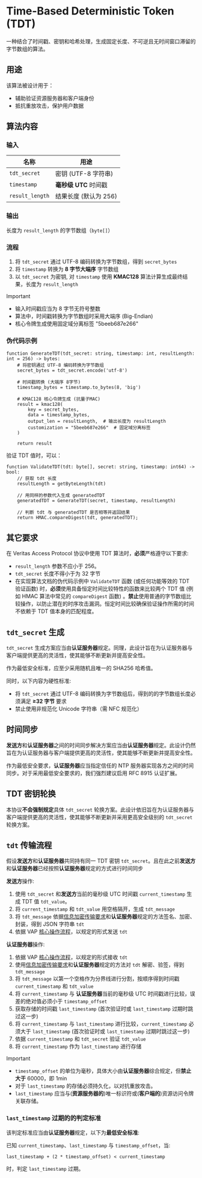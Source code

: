 # Time-Based Deterministic Token (TDT)

一种结合了时间戳、密钥和哈希处理，生成固定长度、不可逆且无时间窗口滞留的字节数组的算法。

## 用途

该算法被设计用于：

- 辅助验证资源服务器和客户端身份
- 抵抗重放攻击，保护用户数据

## 算法内容

### 输入

| 名称            | 用途                      |
| --------------- | ------------------------- |
| `tdt_secret`    | 密钥 (UTF-8 字符串)       |
| `timestamp`     | **毫秒级** **UTC** 时间戳 |
| `result_length` | 结果长度 (默认为 256)     |

### 输出

长度为 `result_length` 的字节数组（`byte[]`）

### 流程

1. 将 `tdt_secret` 通过 UTF-8 编码转换为字节数组，得到 `secret_bytes`
2. 将 `timestamp` 转换为 **8 字节大端序** 字节数组
3. 以 `tdt_secret` 为密钥, 对 `timestamp` 使用 **KMAC128** 算法计算生成最终结果，长度为 `result_length`

> [!IMPORTANT]
>
> - 输入时间戳应当为 8 字节无符号整数
> - 算法中，时间戳转换为字节数组时采用大端序 (Big-Endian)
> - 核心令牌生成使用固定域分离标签 "5beeb687e266"

### 伪代码示例

```
function GenerateTDT(tdt_secret: string, timestamp: int, resultLength: int = 256) -> bytes:
    # 将密钥通过 UTF-8 编码转换为字节数组
    secret_bytes = tdt_secret.encode('utf-8')

    # 时间戳转换 (大端序 8字节)
    timestamp_bytes = timestamp.to_bytes(8, 'big')

    # KMAC128 核心令牌生成 (抗量子MAC)
    result = kmac128(
        key = secret_bytes,
        data = timestamp_bytes,
        output_len = resultLength,  # 输出长度为 resultLength
        customization = "5beeb687e266"  # 固定域分离标签
    )

    return result
```

验证 TDT 值时，可以：

```
function ValidateTDT(tdt: byte[], secret: string, timestamp: int64) -> bool:
    // 获取 tdt 长度
    resultLength = getByteLength(tdt)

    // 用同样的参数代入生成 generatedTDT
    generatedTDT = GenerateTDT(secret, timestamp, resultLength)

    // 判断 tdt 与 generatedTDT 是否相等并返回结果
    return HMAC.compareDigest(tdt, generatedTDT);
```

## 其它要求

在 Veritas Access Protocol 协议中使用 TDT 算法时，**必须**严格遵守以下要求:

- `result_length` 参数不应小于 256。
- `tdt_secret` 长度不得小于为 32 字节
- 在实现算法文档的伪代码示例中 `ValidateTDT` 函数 (或任何功能等效的 TDT 验证函数) 时，**必须**使用具备恒定时间比较特性的函数来比较两个 TDT 值 (例如 HMAC 算法中常见的 `compareDigest` 函数) 。**禁止**使用普通的字节数组比较操作，以防止潜在的时序攻击漏洞。恒定时间比较确保验证操作所需的时间不依赖于 TDT 值本身的匹配程度。

## `tdt_secret` 生成

`tdt_secret` 生成方案应当由**认证服务器**规定。同理，此设计旨在为认证服务器与客户端提供更高的灵活性，使其能够不断更新并提高安全性。

作为最低安全标准，应至少采用随机且唯一的 SHA256 哈希值。

同时，以下内容为硬性标准:

- 将 `tdt_secret` 通过 UTF-8 编码转换为字节数组后，得到的的字节数组长度必须满足 **≥32 字节** 要求
- 禁止使用非规范化 Unicode 字符串（需 NFC 规范化）

## 时间同步

**发送方**和**认证服务器**之间的时间同步解决方案应当由**认证服务器**规定。此设计仍然旨在为认证服务器与客户端提供更高的灵活性，使其能够不断更新并提高安全性。

作为最低安全要求，**认证服务器**应当指定信任的 NTP 服务器实现各方之间的时间同步。对于采用最低安全要求的，我们强烈建议启用 RFC 8915 认证扩展。

## TDT 密钥轮换

本协议**不会强制规定**具体 `tdt_secret` 轮换方案。此设计依旧旨在为认证服务器与客户端提供更高的灵活性，使其能够不断更新并采用更高安全级别的 `tdt_secret` 轮换方案。

## `tdt` 传输流程

假设**发送方**和**认证服务器**共同持有同一 TDT 密钥 `tdt_secret`。且在此之前**发送方**和**认证服务器**已经按照**认证服务器**规定的方式进行时间同步

**发送方**操作:

1. 使用 `tdt_secret` 和**发送方**当前的毫秒级 UTC 时间戳 `current_timestamp` 生成 TDT 值 `tdt_value`。
2. 将 `current_timestamp` 和 `tdt_value` 用空格隔开，生成 `tdt_message`
3. 将 `tdt_message` 依据[信息加密传输要求](./Information%20Transfer%20Recommendations.md)和**认证服务器**规定的方法签名、加密、封装，得到 JSON 字符串 `tdt`
4. 依据 VAP [核心操作流程](./Core.md#核心操作流程)，以规定的形式发送 `tdt`

**认证服务器**操作:

1. 依据 VAP [核心操作流程](./Core.md#核心操作流程)，以规定的形式接收 `tdt`
2. 使用[信息加密传输要求](./Information%20Transfer%20Recommendations.md)和**认证服务器**规定的方法对 `tdt` 解密、验签，得到 `tdt_message`
3. 将 `tdt_message` 以第一个空格作为分界线进行分割，按顺序得到时间戳 `current_timestamp` 和 `tdt_value`
4. 将 `current_timestamp` 与 **认证服务器**当前的毫秒级 UTC 时间戳进行比较，误差的绝对值必须小于 `timestamp_offset`
5. 获取存储的时间戳 `last_timestamp` (首次验证时或 `last_timestamp` 过期时跳过这一步)
6. 将 `current_timestamp` 与 `last_timestamp` 进行比较，`current_timestamp` 必须大于 `last_timestamp` (首次验证时或 `last_timestamp` 过期时跳过这一步)
7. 依据 `current_timestamp` 和 `tdt_secret` 验证 `tdt_value`
8. 将 `current_timestamp` 作为 `last_timestamp` 进行存储

> [!IMPORTANT]
>
> - `timestamp_offset` 的单位为毫秒，具体大小由**认证服务器**综合规定，但**禁止大于** 60000，即 1min
> - 对于 `last_timestamp` 的存储必须持久化，以对抗重放攻击。
> - `last_timestamp` 应当与(**资源服务器的**)唯一标识符或(**客户端的**)资源访问令牌关联存储。

### `last_timestamp` 过期的的判定标准

该判定标准应当由**认证服务器**规定，以下为**最低安全标准**:

已知 `current_timestamp`、`last_timestamp` 与 `timestamp_offset`，当:

```
last_timestamp + (2 * timestamp_offset) < current_timestamp
```

时，判定 `last_timestamp` 过期。
